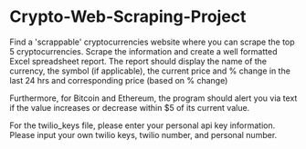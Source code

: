 # Crypto-Web-Scraping-Project

Find a 'scrappable' cryptocurrencies website where you can scrape the top 5 cryptocurrencies.
Scrape the information and create a well formatted Excel spreadsheet report.
The report should display the name of the currency, the symbol (if applicable),
the current price and % change in the last 24 hrs and corresponding price (based on % change)

Furthermore, for Bitcoin and Ethereum, the program should alert you via text if the value increases or decrease within $5 of its current value.

For the twilio_keys file, please enter your personal api key information.
Please input your own twilio keys, twilio number, and personal number.
